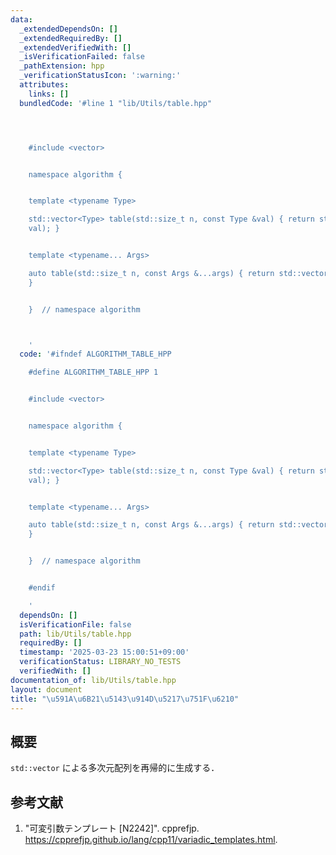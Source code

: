 ```yaml
---
data:
  _extendedDependsOn: []
  _extendedRequiredBy: []
  _extendedVerifiedWith: []
  _isVerificationFailed: false
  _pathExtension: hpp
  _verificationStatusIcon: ':warning:'
  attributes:
    links: []
  bundledCode: '#line 1 "lib/Utils/table.hpp"




    #include <vector>


    namespace algorithm {


    template <typename Type>

    std::vector<Type> table(std::size_t n, const Type &val) { return std::vector<Type>(n,
    val); }


    template <typename... Args>

    auto table(std::size_t n, const Args &...args) { return std::vector(n, table(args...));
    }


    }  // namespace algorithm



    '
  code: '#ifndef ALGORITHM_TABLE_HPP

    #define ALGORITHM_TABLE_HPP 1


    #include <vector>


    namespace algorithm {


    template <typename Type>

    std::vector<Type> table(std::size_t n, const Type &val) { return std::vector<Type>(n,
    val); }


    template <typename... Args>

    auto table(std::size_t n, const Args &...args) { return std::vector(n, table(args...));
    }


    }  // namespace algorithm


    #endif

    '
  dependsOn: []
  isVerificationFile: false
  path: lib/Utils/table.hpp
  requiredBy: []
  timestamp: '2025-03-23 15:00:51+09:00'
  verificationStatus: LIBRARY_NO_TESTS
  verifiedWith: []
documentation_of: lib/Utils/table.hpp
layout: document
title: "\u591A\u6B21\u5143\u914D\u5217\u751F\u6210"
---
```



## 概要

`std::vector` による多次元配列を再帰的に生成する．


## 参考文献

1. "可変引数テンプレート [N2242]". cpprefjp. <https://cpprefjp.github.io/lang/cpp11/variadic_templates.html>.
